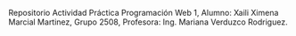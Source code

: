 Repositorio Actividad Práctica Programación Web 1, Alumno: Xaili Ximena Marcial Martinez, Grupo 2508, Profesora: Ing. Mariana Verduzco Rodriguez.
